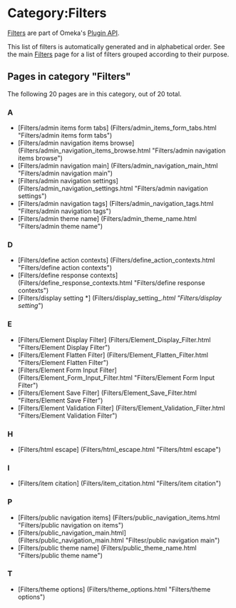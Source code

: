 Category:Filters
================

[Filters](Filters.html "Filters") are part of Omeka's [Plugin API](Plugin_API.html "Plugin API").

This list of filters is automatically generated and in alphabetical order. See the main [Filters](Filters.html "Filters") page for a list of filters grouped according to their purpose.

Pages in category "Filters"
---------------------------

The following 20 pages are in this category, out of 20 total.

### A

- [Filters/admin items form tabs] (Filters/admin_items_form_tabs.html "Filters/admin items form tabs")
- [Filters/admin navigation items browse] (Filters/admin_navigation_items_browse.html "Filters/admin navigation items browse")
- [Filters/admin navigation main] (Filters/admin_navigation_main_html "Filters/admin navigation main")
- [Filters/admin navigation settings] (Filters/admin_navigation_settings.html "Filters/admin navigation settings")
- [Filters/admin navigation tags] (Filters/admin_navigation_tags.html "Filters/admin navigation tags")
- [Filters/admin theme name] (Filters/admin_theme_name.html "Filters/admin theme name")

### D

- [Filters/define action contexts] (Filters/define_action_contexts.html "Filters/define action contexts")
- [Filters/define response contexts] (Filters/define_response_contexts.html "Filters/define response contexts")
- [Filters/display setting \*] (Filters/display_setting_*.html "Filters/display setting*")

### E

- [Filters/Element Display Filter] (Filters/Element_Display_Filter.html "Filters/Element Display Filter")
- [Filters/Element Flatten Filter] (Filters/Element_Flatten_Filter.html "Filters/Element Flatten Filter")
- [Filters/Element Form Input Filter] (Filters/Element_Form_Input_Filter.html "Filters/Element Form Input Filter")
- [Filters/Element Save Filter] (Filters/Element_Save_Filter.html "Filters/Element Save Filter")
- [Filters/Element Validation Filter] (Filters/Element_Validation_Filter.html "Filters/Element Validation Filter")

### H

- [Filters/html escape] (Filters/html_escape.html "Filters/html escape")

### I

- [Filters/item citation] (Filters/item_citation.html "Filters/item citation")

### P

- [Filters/public navigation items] (Filters/public_navigation_items.html "Filters/public navigation on items")
- [Filters/public_navigation_main.html] (Filters/public_navigation_main.html "Filtesr/public navigation main")
- [Filters/public theme name] (Filters/public_theme_name.html "Filters/public theme name")

### T

- [Filters/theme options] (Filters/theme_options.html "Filters/theme options")